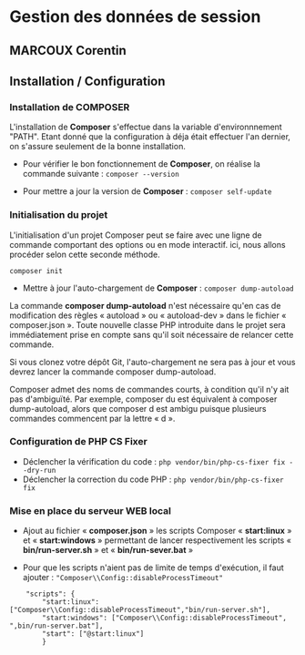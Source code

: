 # Gestion des données de session
## MARCOUX Corentin
## Installation / Configuration
### Installation de COMPOSER
L'installation de **Composer** s'effectue dans la variable d'environnnement "PATH". 
Etant donné que la configuration à déja était effectuer l'an dernier, on s'assure seulement de la bonne installation.

- Pour vérifier le bon fonctionnement de **Composer**, on réalise la commande suivante :
    `composer --version`

- Pour mettre a jour la version de **Composer** : `composer self-update`

### Initialisation du projet 
L'initialisation d'un projet Composer peut se faire 
avec une ligne de commande comportant des options 
ou en mode interactif. ici, nous allons procéder selon 
cette seconde méthode. 

```
composer init
```

- Mettre à jour l'auto-chargement de **Composer** :
    `composer dump-autoload`


La commande **composer dump-autoload** n'est nécessaire qu'en cas de modification des règles « autoload » ou « autoload-dev » dans le fichier « composer.json ». Toute nouvelle classe PHP introduite dans le projet sera immédiatement prise en compte sans qu'il soit nécessaire de relancer cette commande.

Si vous clonez votre dépôt Git, l'auto-chargement ne sera pas à jour et vous devrez lancer la commande composer dump-autoload.

Composer admet des noms de commandes courts, à condition qu'il n'y ait pas d'ambiguïté. Par exemple, composer du est équivalent à composer dump-autoload, alors que composer d est ambigu puisque plusieurs commandes commencent par la lettre « d ». 

### Configuration de PHP CS Fixer

- Déclencher la vérification du code :
    `php vendor/bin/php-cs-fixer fix --dry-run`
- Déclencher la correction du code PHP :
    `php vendor/bin/php-cs-fixer fix`

### Mise en place du serveur WEB local

- Ajout au fichier « **composer.json** » les scripts 
Composer « **start:linux** » et « **start:windows** »
permettant de lancer respectivement les scripts
« **bin/run-server.sh** » et « **bin/run-sever.bat** »  

- Pour que les scripts n'aient pas de limite de temps d'exécution, il faut ajouter : `"Composer\\Config::disableProcessTimeout"`

```
    "scripts": {
        "start:linux": ["Composer\\Config::disableProcessTimeout","bin/run-server.sh"],
        "start:windows": ["Composer\\Config::disableProcessTimeout", ",bin/run-server.bat"],
        "start": ["@start:linux"]
        }
```

